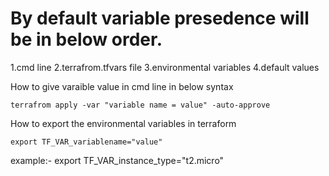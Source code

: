 # By default variable presedence will be in below order.

1.cmd line
2.terrafrom.tfvars file
3.environmental variables
4.default values

How to give varaible value in cmd line in below syntax

```
terrafrom apply -var "variable name = value" -auto-approve
```

How to export the environmental variables in terraform

```
export TF_VAR_variablename="value"
```

example:- export TF_VAR_instance_type="t2.micro"